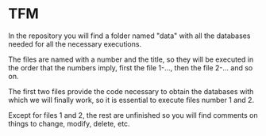 # TFM

In the repository you will find a folder named "data" with all the databases needed for all the necessary executions. 

The files are named with a number and the title, so they will be executed in the order that the numbers imply, first the file 1-..., then the file 2-... and so on. 

The first two files provide the code necessary to obtain the databases with which we will finally work, so it is essential to execute files number 1 and 2. 

Except for files 1 and 2, the rest are unfinished so you will find comments on things to change, modify, delete, etc. 
